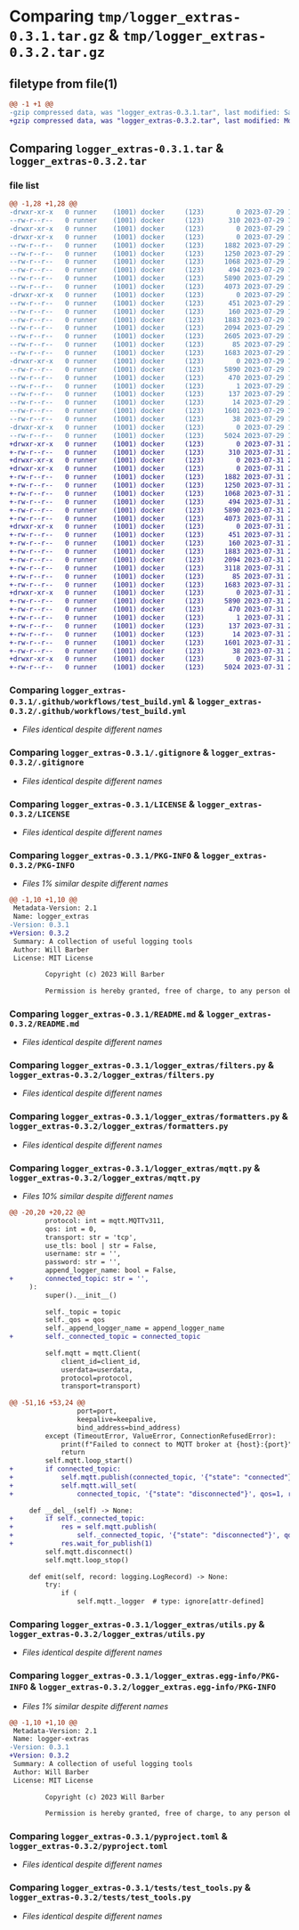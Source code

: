 # Comparing `tmp/logger_extras-0.3.1.tar.gz` & `tmp/logger_extras-0.3.2.tar.gz`

## filetype from file(1)

```diff
@@ -1 +1 @@
-gzip compressed data, was "logger_extras-0.3.1.tar", last modified: Sat Jul 29 13:52:00 2023, max compression
+gzip compressed data, was "logger_extras-0.3.2.tar", last modified: Mon Jul 31 20:57:00 2023, max compression
```

## Comparing `logger_extras-0.3.1.tar` & `logger_extras-0.3.2.tar`

### file list

```diff
@@ -1,28 +1,28 @@
-drwxr-xr-x   0 runner    (1001) docker     (123)        0 2023-07-29 13:52:00.100489 logger_extras-0.3.1/
--rw-r--r--   0 runner    (1001) docker     (123)      310 2023-07-29 13:51:44.000000 logger_extras-0.3.1/.flake8
-drwxr-xr-x   0 runner    (1001) docker     (123)        0 2023-07-29 13:52:00.096489 logger_extras-0.3.1/.github/
-drwxr-xr-x   0 runner    (1001) docker     (123)        0 2023-07-29 13:52:00.096489 logger_extras-0.3.1/.github/workflows/
--rw-r--r--   0 runner    (1001) docker     (123)     1882 2023-07-29 13:51:44.000000 logger_extras-0.3.1/.github/workflows/test_build.yml
--rw-r--r--   0 runner    (1001) docker     (123)     1250 2023-07-29 13:51:44.000000 logger_extras-0.3.1/.gitignore
--rw-r--r--   0 runner    (1001) docker     (123)     1068 2023-07-29 13:51:44.000000 logger_extras-0.3.1/LICENSE
--rw-r--r--   0 runner    (1001) docker     (123)      494 2023-07-29 13:51:44.000000 logger_extras-0.3.1/Makefile
--rw-r--r--   0 runner    (1001) docker     (123)     5890 2023-07-29 13:52:00.100489 logger_extras-0.3.1/PKG-INFO
--rw-r--r--   0 runner    (1001) docker     (123)     4073 2023-07-29 13:51:44.000000 logger_extras-0.3.1/README.md
-drwxr-xr-x   0 runner    (1001) docker     (123)        0 2023-07-29 13:52:00.100489 logger_extras-0.3.1/logger_extras/
--rw-r--r--   0 runner    (1001) docker     (123)      451 2023-07-29 13:51:44.000000 logger_extras-0.3.1/logger_extras/__init__.py
--rw-r--r--   0 runner    (1001) docker     (123)      160 2023-07-29 13:51:59.000000 logger_extras-0.3.1/logger_extras/_version.py
--rw-r--r--   0 runner    (1001) docker     (123)     1883 2023-07-29 13:51:44.000000 logger_extras-0.3.1/logger_extras/filters.py
--rw-r--r--   0 runner    (1001) docker     (123)     2094 2023-07-29 13:51:44.000000 logger_extras-0.3.1/logger_extras/formatters.py
--rw-r--r--   0 runner    (1001) docker     (123)     2605 2023-07-29 13:51:44.000000 logger_extras-0.3.1/logger_extras/mqtt.py
--rw-r--r--   0 runner    (1001) docker     (123)       85 2023-07-29 13:51:44.000000 logger_extras-0.3.1/logger_extras/py.typed
--rw-r--r--   0 runner    (1001) docker     (123)     1683 2023-07-29 13:51:44.000000 logger_extras-0.3.1/logger_extras/utils.py
-drwxr-xr-x   0 runner    (1001) docker     (123)        0 2023-07-29 13:52:00.100489 logger_extras-0.3.1/logger_extras.egg-info/
--rw-r--r--   0 runner    (1001) docker     (123)     5890 2023-07-29 13:52:00.000000 logger_extras-0.3.1/logger_extras.egg-info/PKG-INFO
--rw-r--r--   0 runner    (1001) docker     (123)      470 2023-07-29 13:52:00.000000 logger_extras-0.3.1/logger_extras.egg-info/SOURCES.txt
--rw-r--r--   0 runner    (1001) docker     (123)        1 2023-07-29 13:52:00.000000 logger_extras-0.3.1/logger_extras.egg-info/dependency_links.txt
--rw-r--r--   0 runner    (1001) docker     (123)      137 2023-07-29 13:52:00.000000 logger_extras-0.3.1/logger_extras.egg-info/requires.txt
--rw-r--r--   0 runner    (1001) docker     (123)       14 2023-07-29 13:52:00.000000 logger_extras-0.3.1/logger_extras.egg-info/top_level.txt
--rw-r--r--   0 runner    (1001) docker     (123)     1601 2023-07-29 13:51:44.000000 logger_extras-0.3.1/pyproject.toml
--rw-r--r--   0 runner    (1001) docker     (123)       38 2023-07-29 13:52:00.100489 logger_extras-0.3.1/setup.cfg
-drwxr-xr-x   0 runner    (1001) docker     (123)        0 2023-07-29 13:52:00.100489 logger_extras-0.3.1/tests/
--rw-r--r--   0 runner    (1001) docker     (123)     5024 2023-07-29 13:51:44.000000 logger_extras-0.3.1/tests/test_tools.py
+drwxr-xr-x   0 runner    (1001) docker     (123)        0 2023-07-31 20:57:00.954458 logger_extras-0.3.2/
+-rw-r--r--   0 runner    (1001) docker     (123)      310 2023-07-31 20:56:38.000000 logger_extras-0.3.2/.flake8
+drwxr-xr-x   0 runner    (1001) docker     (123)        0 2023-07-31 20:57:00.950458 logger_extras-0.3.2/.github/
+drwxr-xr-x   0 runner    (1001) docker     (123)        0 2023-07-31 20:57:00.950458 logger_extras-0.3.2/.github/workflows/
+-rw-r--r--   0 runner    (1001) docker     (123)     1882 2023-07-31 20:56:38.000000 logger_extras-0.3.2/.github/workflows/test_build.yml
+-rw-r--r--   0 runner    (1001) docker     (123)     1250 2023-07-31 20:56:38.000000 logger_extras-0.3.2/.gitignore
+-rw-r--r--   0 runner    (1001) docker     (123)     1068 2023-07-31 20:56:38.000000 logger_extras-0.3.2/LICENSE
+-rw-r--r--   0 runner    (1001) docker     (123)      494 2023-07-31 20:56:38.000000 logger_extras-0.3.2/Makefile
+-rw-r--r--   0 runner    (1001) docker     (123)     5890 2023-07-31 20:57:00.954458 logger_extras-0.3.2/PKG-INFO
+-rw-r--r--   0 runner    (1001) docker     (123)     4073 2023-07-31 20:56:38.000000 logger_extras-0.3.2/README.md
+drwxr-xr-x   0 runner    (1001) docker     (123)        0 2023-07-31 20:57:00.954458 logger_extras-0.3.2/logger_extras/
+-rw-r--r--   0 runner    (1001) docker     (123)      451 2023-07-31 20:56:38.000000 logger_extras-0.3.2/logger_extras/__init__.py
+-rw-r--r--   0 runner    (1001) docker     (123)      160 2023-07-31 20:57:00.000000 logger_extras-0.3.2/logger_extras/_version.py
+-rw-r--r--   0 runner    (1001) docker     (123)     1883 2023-07-31 20:56:38.000000 logger_extras-0.3.2/logger_extras/filters.py
+-rw-r--r--   0 runner    (1001) docker     (123)     2094 2023-07-31 20:56:38.000000 logger_extras-0.3.2/logger_extras/formatters.py
+-rw-r--r--   0 runner    (1001) docker     (123)     3118 2023-07-31 20:56:38.000000 logger_extras-0.3.2/logger_extras/mqtt.py
+-rw-r--r--   0 runner    (1001) docker     (123)       85 2023-07-31 20:56:38.000000 logger_extras-0.3.2/logger_extras/py.typed
+-rw-r--r--   0 runner    (1001) docker     (123)     1683 2023-07-31 20:56:38.000000 logger_extras-0.3.2/logger_extras/utils.py
+drwxr-xr-x   0 runner    (1001) docker     (123)        0 2023-07-31 20:57:00.954458 logger_extras-0.3.2/logger_extras.egg-info/
+-rw-r--r--   0 runner    (1001) docker     (123)     5890 2023-07-31 20:57:00.000000 logger_extras-0.3.2/logger_extras.egg-info/PKG-INFO
+-rw-r--r--   0 runner    (1001) docker     (123)      470 2023-07-31 20:57:00.000000 logger_extras-0.3.2/logger_extras.egg-info/SOURCES.txt
+-rw-r--r--   0 runner    (1001) docker     (123)        1 2023-07-31 20:57:00.000000 logger_extras-0.3.2/logger_extras.egg-info/dependency_links.txt
+-rw-r--r--   0 runner    (1001) docker     (123)      137 2023-07-31 20:57:00.000000 logger_extras-0.3.2/logger_extras.egg-info/requires.txt
+-rw-r--r--   0 runner    (1001) docker     (123)       14 2023-07-31 20:57:00.000000 logger_extras-0.3.2/logger_extras.egg-info/top_level.txt
+-rw-r--r--   0 runner    (1001) docker     (123)     1601 2023-07-31 20:56:38.000000 logger_extras-0.3.2/pyproject.toml
+-rw-r--r--   0 runner    (1001) docker     (123)       38 2023-07-31 20:57:00.954458 logger_extras-0.3.2/setup.cfg
+drwxr-xr-x   0 runner    (1001) docker     (123)        0 2023-07-31 20:57:00.954458 logger_extras-0.3.2/tests/
+-rw-r--r--   0 runner    (1001) docker     (123)     5024 2023-07-31 20:56:38.000000 logger_extras-0.3.2/tests/test_tools.py
```

### Comparing `logger_extras-0.3.1/.github/workflows/test_build.yml` & `logger_extras-0.3.2/.github/workflows/test_build.yml`

 * *Files identical despite different names*

### Comparing `logger_extras-0.3.1/.gitignore` & `logger_extras-0.3.2/.gitignore`

 * *Files identical despite different names*

### Comparing `logger_extras-0.3.1/LICENSE` & `logger_extras-0.3.2/LICENSE`

 * *Files identical despite different names*

### Comparing `logger_extras-0.3.1/PKG-INFO` & `logger_extras-0.3.2/PKG-INFO`

 * *Files 1% similar despite different names*

```diff
@@ -1,10 +1,10 @@
 Metadata-Version: 2.1
 Name: logger_extras
-Version: 0.3.1
+Version: 0.3.2
 Summary: A collection of useful logging tools
 Author: Will Barber
 License: MIT License
         
         Copyright (c) 2023 Will Barber
         
         Permission is hereby granted, free of charge, to any person obtaining a copy
```

### Comparing `logger_extras-0.3.1/README.md` & `logger_extras-0.3.2/README.md`

 * *Files identical despite different names*

### Comparing `logger_extras-0.3.1/logger_extras/filters.py` & `logger_extras-0.3.2/logger_extras/filters.py`

 * *Files identical despite different names*

### Comparing `logger_extras-0.3.1/logger_extras/formatters.py` & `logger_extras-0.3.2/logger_extras/formatters.py`

 * *Files identical despite different names*

### Comparing `logger_extras-0.3.1/logger_extras/mqtt.py` & `logger_extras-0.3.2/logger_extras/mqtt.py`

 * *Files 10% similar despite different names*

```diff
@@ -20,20 +20,22 @@
         protocol: int = mqtt.MQTTv311,
         qos: int = 0,
         transport: str = 'tcp',
         use_tls: bool | str = False,
         username: str = '',
         password: str = '',
         append_logger_name: bool = False,
+        connected_topic: str = '',
     ):
         super().__init__()
 
         self._topic = topic
         self._qos = qos
         self._append_logger_name = append_logger_name
+        self._connected_topic = connected_topic
 
         self.mqtt = mqtt.Client(
             client_id=client_id,
             userdata=userdata,
             protocol=protocol,
             transport=transport)
 
@@ -51,16 +53,24 @@
                 port=port,
                 keepalive=keepalive,
                 bind_address=bind_address)
         except (TimeoutError, ValueError, ConnectionRefusedError):
             print(f"Failed to connect to MQTT broker at {host}:{port}")
             return
         self.mqtt.loop_start()
+        if connected_topic:
+            self.mqtt.publish(connected_topic, '{"state": "connected"}', qos=1, retain=True)
+            self.mqtt.will_set(
+                connected_topic, '{"state": "disconnected"}', qos=1, retain=True)
 
     def __del__(self) -> None:
+        if self._connected_topic:
+            res = self.mqtt.publish(
+                self._connected_topic, '{"state": "disconnected"}', qos=1, retain=True)
+            res.wait_for_publish(1)
         self.mqtt.disconnect()
         self.mqtt.loop_stop()
 
     def emit(self, record: logging.LogRecord) -> None:
         try:
             if (
                 self.mqtt._logger  # type: ignore[attr-defined]
```

### Comparing `logger_extras-0.3.1/logger_extras/utils.py` & `logger_extras-0.3.2/logger_extras/utils.py`

 * *Files identical despite different names*

### Comparing `logger_extras-0.3.1/logger_extras.egg-info/PKG-INFO` & `logger_extras-0.3.2/logger_extras.egg-info/PKG-INFO`

 * *Files 1% similar despite different names*

```diff
@@ -1,10 +1,10 @@
 Metadata-Version: 2.1
 Name: logger-extras
-Version: 0.3.1
+Version: 0.3.2
 Summary: A collection of useful logging tools
 Author: Will Barber
 License: MIT License
         
         Copyright (c) 2023 Will Barber
         
         Permission is hereby granted, free of charge, to any person obtaining a copy
```

### Comparing `logger_extras-0.3.1/pyproject.toml` & `logger_extras-0.3.2/pyproject.toml`

 * *Files identical despite different names*

### Comparing `logger_extras-0.3.1/tests/test_tools.py` & `logger_extras-0.3.2/tests/test_tools.py`

 * *Files identical despite different names*

